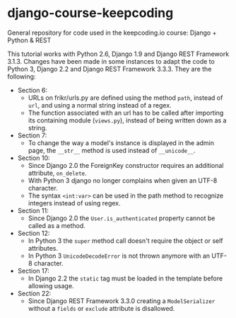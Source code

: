 # django-course-keepcoding
General repository for code used in the keepcoding.io course: Django + Python &amp; REST

This tutorial works with Python 2.6, Django 1.9 and Django REST Framework 3.1.3. Changes have been made in some instances to adapt the code to Python 3, Django 2.2 and Django REST Framework 3.3.3. They are the following:

- Section 6:
  - URLs on frikr/urls.py are defined using the method `path`, instead of `url`, and using a normal string instead of a regex. 
  - The function associated with an url has to be called after importing its containing module (`views.py`), instead of being written down as a string.
- Section 7:
  - To change the way a model's instance is displayed in the admin page, the `__str__` method is used instead of `__unicode__`.
- Section 10:
  - Since Django 2.0 the ForeignKey constructor requires an additional attribute, `on_delete`.
  - With Python 3 django no longer complains when given an UTF-8 character.
  - The syntax `<int:var>` can be used in the path method to recognize integers instead of using regex.
- Section 11:
  - Since Django 2.0 the `User.is_authenticated` property cannot be called as a method.
- Section 12:
  - In Python 3 the `super` method call doesn't require the object or self attributes.
  - In Python 3 `UnicodeDecodeError` is not thrown anymore with an UTF-8 character.
- Section 17:
  - In Django 2.2 the `static` tag must be loaded in the template before allowing usage.
- Section 22:
  - Since Django REST Framework 3.3.0 creating a `ModelSerializer` without a `fields` or `exclude` attribute is disallowed.